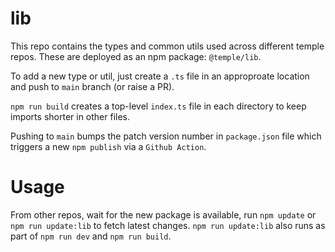 # lib

This repo contains the types and common utils used across different temple repos. These are deployed as an npm package: `@temple/lib`.

To add a new type or util, just create a `.ts` file in an approproate location and push to `main` branch (or raise a PR).

`npm run build` creates a top-level `index.ts` file in each directory to keep imports shorter in other files.

Pushing to `main` bumps the patch version number in `package.json` file which triggers a new `npm publish` via a `Github Action`.

# Usage

From other repos, wait for the new package is available, run `npm update` or `npm run update:lib` to fetch latest changes. `npm run update:lib` also runs as part of `npm run dev` and `npm run build`.
